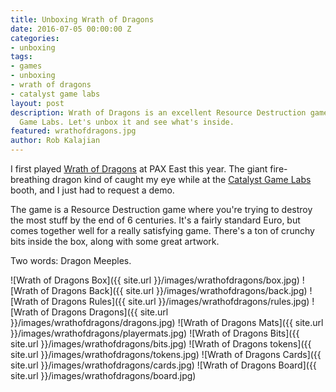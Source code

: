 ```yaml
---
title: Unboxing Wrath of Dragons
date: 2016-07-05 00:00:00 Z
categories:
- unboxing
tags:
- games
- unboxing
- wrath of dragons
- catalyst game labs
layout: post
description: Wrath of Dragons is an excellent Resource Destruction game from Catalyst
  Game Labs. Let's unbox it and see what's inside.
featured: wrathofdragons.jpg
author: Rob Kalajian
---
```


I first played [Wrath of Dragons](http://www.catalystgamelabs.com/casual-games/wrath-of-dragons/) at PAX East this year. The giant fire-breathing dragon kind of caught my eye while at the [Catalyst Game Labs](http://www.catalystgamelabs.com) booth, and I just had to request a demo.

The game is a Resource Destruction game where you're trying to destroy the most stuff by the end of 6 centuries. It's a fairly standard Euro, but comes together well for a really satisfying game. There's a ton of crunchy bits inside the box, along with some great artwork.

Two words: Dragon Meeples.

![Wrath of Dragons Box]({{ site.url }}/images/wrathofdragons/box.jpg)
![Wrath of Dragons Back]({{ site.url }}/images/wrathofdragons/back.jpg)
![Wrath of Dragons Rules]({{ site.url }}/images/wrathofdragons/rules.jpg)
![Wrath of Dragons Dragons]({{ site.url }}/images/wrathofdragons/dragons.jpg)
![Wrath of Dragons Mats]({{ site.url }}/images/wrathofdragons/playermats.jpg)
![Wrath of Dragons Bits]({{ site.url }}/images/wrathofdragons/bits.jpg)
![Wrath of Dragons tokens]({{ site.url }}/images/wrathofdragons/tokens.jpg)
![Wrath of Dragons Cards]({{ site.url }}/images/wrathofdragons/cards.jpg)
![Wrath of Dragons Board]({{ site.url }}/images/wrathofdragons/board.jpg)
